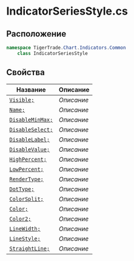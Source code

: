
# IndicatorSeriesStyle.cs
## Расположение
```csharp
namespace TigerTrade.Chart.Indicators.Common  
    class IndicatorSeriesStyle
```

## Свойства
| Название | Описание |
| --- | --- |
| [`Visible;`](./Свойства/Visible;.md) | *Описание* |
| [`Name;`](./Свойства/Name;.md) | *Описание* |
| [`DisableMinMax;`](./Свойства/DisableMinMax;.md) | *Описание* |
| [`DisableSelect;`](./Свойства/DisableSelect;.md) | *Описание* |
| [`DisableLabel;`](./Свойства/DisableLabel;.md) | *Описание* |
| [`DisableValue;`](./Свойства/DisableValue;.md) | *Описание* |
| [`HighPercent;`](./Свойства/HighPercent;.md) | *Описание* |
| [`LowPercent;`](./Свойства/LowPercent;.md) | *Описание* |
| [`RenderType;`](./Свойства/RenderType;.md) | *Описание* |
| [`DotType;`](./Свойства/DotType;.md) | *Описание* |
| [`ColorSplit;`](./Свойства/ColorSplit;.md) | *Описание* |
| [`Color;`](./Свойства/Color;.md) | *Описание* |
| [`Color2;`](./Свойства/Color2;.md) | *Описание* |
| [`LineWidth;`](./Свойства/LineWidth;.md) | *Описание* |
| [`LineStyle;`](./Свойства/LineStyle;.md) | *Описание* |
| [`StraightLine;`](./Свойства/StraightLine;.md) | *Описание* |
